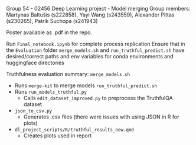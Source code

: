 Group 54 - 02456 Deep Learning project - Model merging
Group members:
Martynas Baltušis (s222858), Yayi Wang (s243559), Alexander Pittas (s230265), Patrik Suchopa (s241943)

Poster available as .pdf in the repo.

Run `Final_notebook.ipynb` for complete process replication
Ensure that in the `Evaluation` folder `merge_models.sh` and `run_truthful_predict.sh` have desired/correct paths and env variables for conda environments and huggingface directories
 
Truthfulness evaluation summary:
`merge_models.sh`
   - Runs `merge-kit` to merge models
`run_truthful_predict.sh`
  - Runs `run_models_truthful.py`
    - Calls `edit_dataset_improved.py` to preprocess the TruthfulQA dataset
- `json_to_csv.py`
  - Generates .csv files (there were issues with using JSON in R for plots)
- `dl_project_scripts/R/truthful_results_new.qmd`
  - Creates plots used in report
  
